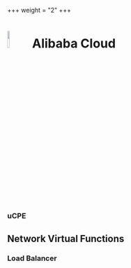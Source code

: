 +++
weight = "2"
+++

# <img src="/img/alibaba.png" width=10% > Alibaba Cloud
### uCPE
## Network Virtual Functions
### Load Balancer
